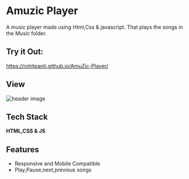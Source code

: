 
# Amuzic Player 

A music player made using Html,Css & javascript. That plays the songs  in the Music folder.

## Try it Out:

https://rohitpanti.github.io/AmuZic-Player/


## View

![header image](https://raw.github.com/Rohitpanti/AmuZic-Player/master/View.png)


## Tech Stack

**HTML,CSS & JS** 



## Features

- Responsive and Mobile Compatible
- Play,Pause,next,previous songs 





